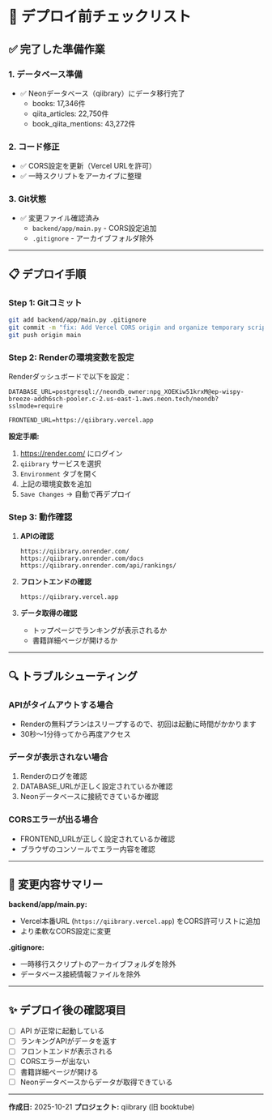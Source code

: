 # 🚀 デプロイ前チェックリスト

## ✅ 完了した準備作業

### 1. データベース準備
- ✅ Neonデータベース（qiibrary）にデータ移行完了
  - books: 17,346件
  - qiita_articles: 22,750件
  - book_qiita_mentions: 43,272件

### 2. コード修正
- ✅ CORS設定を更新（Vercel URLを許可）
- ✅ 一時スクリプトをアーカイブに整理

### 3. Git状態
- ✅ 変更ファイル確認済み
  - `backend/app/main.py` - CORS設定追加
  - `.gitignore` - アーカイブフォルダ除外

---

## 📋 デプロイ手順

### Step 1: Gitコミット
```bash
git add backend/app/main.py .gitignore
git commit -m "fix: Add Vercel CORS origin and organize temporary scripts"
git push origin main
```

### Step 2: Renderの環境変数を設定
Renderダッシュボードで以下を設定：

```
DATABASE_URL=postgresql://neondb_owner:npg_XOEKiw51krxM@ep-wispy-breeze-addh6sch-pooler.c-2.us-east-1.aws.neon.tech/neondb?sslmode=require

FRONTEND_URL=https://qiibrary.vercel.app
```

**設定手順:**
1. https://render.com/ にログイン
2. `qiibrary` サービスを選択
3. `Environment` タブを開く
4. 上記の環境変数を追加
5. `Save Changes` → 自動で再デプロイ

### Step 3: 動作確認
1. **APIの確認**
   ```
   https://qiibrary.onrender.com/
   https://qiibrary.onrender.com/docs
   https://qiibrary.onrender.com/api/rankings/
   ```

2. **フロントエンドの確認**
   ```
   https://qiibrary.vercel.app
   ```

3. **データ取得の確認**
   - トップページでランキングが表示されるか
   - 書籍詳細ページが開けるか

---

## 🔍 トラブルシューティング

### APIがタイムアウトする場合
- Renderの無料プランはスリープするので、初回は起動に時間がかかります
- 30秒～1分待ってから再度アクセス

### データが表示されない場合
1. Renderのログを確認
2. DATABASE_URLが正しく設定されているか確認
3. Neonデータベースに接続できているか確認

### CORSエラーが出る場合
- FRONTEND_URLが正しく設定されているか確認
- ブラウザのコンソールでエラー内容を確認

---

## 📝 変更内容サマリー

**backend/app/main.py:**
- Vercel本番URL (`https://qiibrary.vercel.app`) をCORS許可リストに追加
- より柔軟なCORS設定に変更

**.gitignore:**
- 一時移行スクリプトのアーカイブフォルダを除外
- データベース接続情報ファイルを除外

---

## ✨ デプロイ後の確認項目

- [ ] API が正常に起動している
- [ ] ランキングAPIがデータを返す
- [ ] フロントエンドが表示される
- [ ] CORSエラーが出ない
- [ ] 書籍詳細ページが開ける
- [ ] Neonデータベースからデータが取得できている

---

**作成日:** 2025-10-21
**プロジェクト:** qiibrary (旧 booktube)



